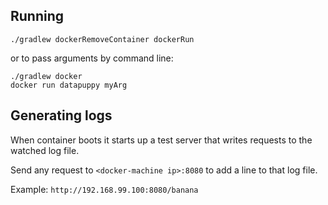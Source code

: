## Running

    ./gradlew dockerRemoveContainer dockerRun

or to pass arguments by command line:

    ./gradlew docker
    docker run datapuppy myArg

## Generating logs

When container boots it starts up a test server that writes requests to the watched log file.

Send any request to `<docker-machine ip>:8080` to add a line to that log file.

Example: `http://192.168.99.100:8080/banana`
